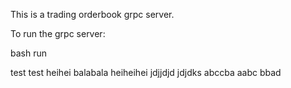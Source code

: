 This is a trading orderbook grpc server.

To run the grpc server:

  bash run

test test
heihei
balabala
heiheihei
jdjjdjd
jdjdks
abccba
aabc
bbad
